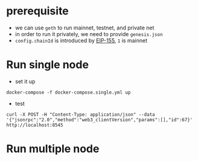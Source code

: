 # prerequisite
* we can use `geth` to run mainnet, testnet, and private net
* in order to run it privately, we need to provide `genesis.json`
* `config.chainId` is introduced by [EIP-155](https://github.com/ethereum/EIPs/blob/master/EIPS/eip-155.md), `1` is mainnet


# Run single node
* set it up
```
docker-compose -f docker-compose.single.yml up
```

* test
```
curl -X POST -H "Content-Type: application/json" --data '{"jsonrpc":"2.0","method":"web3_clientVersion","params":[],"id":67}' http://localhost:8545
```

# Run multiple node

